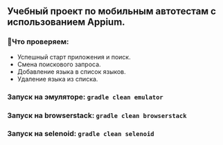 ## Учебный проект по мобильным автотестам с использованием Appium.

### 🔎Что проверяем:

* Успешный старт приложения и поиск.
* Смена поискового запроса.
* Добавление языка в список языков.
* Удаление языка из списка.


### Запуск на эмуляторе: ```gradle clean emulator``` 

### Запуск на browserstack: ```gradle clean browserstack```

### Запуск на selenoid: ```gradle clean selenoid```
